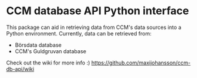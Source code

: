 # CCM database API Python interface
This package can aid in retrieving data from CCM's data sources into a Python environment. Currently, data can be retrieved from:  
* Börsdata database
* CCM's Guldgruvan database

Check out the wiki for more info :)
https://github.com/maxijohansson/ccm-db-api/wiki

